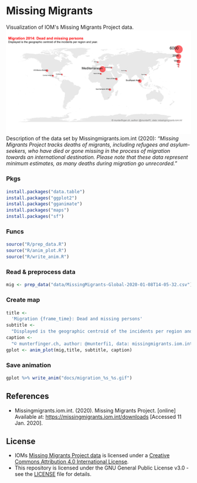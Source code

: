 # Missing Migrants
Visualization of IOM's Missing Migrants Project data.
![](docs/migration_2014_2019.gif)
Description of the data set by Missingmigrants.iom.int (2020): *“Missing Migrants Project tracks deaths of migrants, including refugees and asylum-seekers, who have died or gone missing in the process of migration towards an international destination. Please note that these data represent minimum estimates, as many deaths during migration go unrecorded.”*

### Pkgs
``` r
install.packages("data.table")
install.packages("ggplot2")
install.packages("gganimate")
install.packages("maps")
install.packages("sf")
```

### Funcs
``` r
source("R/prep_data.R") 
source("R/anim_plot.R")
source("R/write_anim.R") 
```

### Read & preprocess data
``` r
mig <- prep_data("data/MissingMigrants-Global-2020-01-08T14-05-32.csv")
```

### Create map
``` r
title <- 
  'Migration {frame_time}: Dead and missing persons'
subtitle <- 
  "Displayed is the geographic centroid of the incidents per region and year."
caption <- 
  "© munterfinger.ch, author: @munterfi1, data: missingmigrants.iom.int"
gplot <- anim_plot(mig,title, subtitle, caption)
```

### Save animation
``` r
gplot %>% write_anim("docs/migration_%s_%s.gif")
```

## References
* Missingmigrants.iom.int. (2020). Missing Migrants Project. [online] Available at: https://missingmigrants.iom.int/downloads [Accessed 11 Jan. 2020].

## License
* IOMs [Missing Migrants Project data](https://missingmigrants.iom.int/downloads) is licensed under a [Creative Commons Attribution 4.0 International License](https://creativecommons.org/licenses/by/4.0/).
* This repository is licensed under the GNU General Public License v3.0 - see the [LICENSE](LICENSE) file for details.